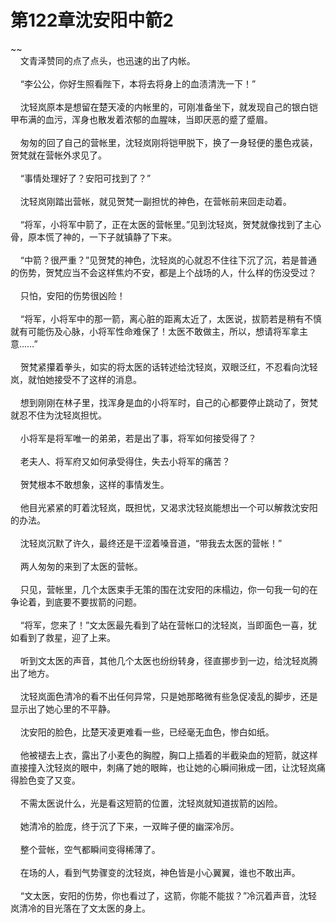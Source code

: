 # 第122章沈安阳中箭2
~~<br>&nbsp;&nbsp;&nbsp;&nbsp;文青泽赞同的点了点头，也迅速的出了内帐。<br><br>&nbsp;&nbsp;&nbsp;&nbsp;“李公公，你好生照看陛下，本将去将身上的血渍清洗一下！”<br><br>&nbsp;&nbsp;&nbsp;&nbsp;沈轻岚原本是想留在楚天凌的内帐里的，可刚准备坐下，就发现自己的银白铠甲布满的血污，浑身也散发着浓郁的血腥味，当即厌恶的蹙了蹙眉。<br><br>&nbsp;&nbsp;&nbsp;&nbsp;匆匆的回了自己的营帐里，沈轻岚刚将铠甲脱下，换了一身轻便的墨色戎装，贺梵就在营帐外求见了。<br><br>&nbsp;&nbsp;&nbsp;&nbsp;“事情处理好了？安阳可找到了？”<br><br>&nbsp;&nbsp;&nbsp;&nbsp;沈轻岚刚踏出营帐，就见贺梵一副担忧的神色，在营帐前来回走动着。<br><br>&nbsp;&nbsp;&nbsp;&nbsp;“将军，小将军中箭了，正在太医的营帐里。”见到沈轻岚，贺梵就像找到了主心骨，原本慌了神的，一下子就镇静了下来。<br><br>&nbsp;&nbsp;&nbsp;&nbsp;“中箭？很严重？”见贺梵的神色，沈轻岚的心就忍不住往下沉了沉，若是普通的伤势，贺梵应当不会这样焦灼不安，都是上个战场的人，什么样的伤没受过？<br><br>&nbsp;&nbsp;&nbsp;&nbsp;只怕，安阳的伤势很凶险！<br><br>&nbsp;&nbsp;&nbsp;&nbsp;“将军，小将军中的那一箭，离心脏的距离太近了，太医说，拔箭若是稍有不慎就有可能伤及心脉，小将军性命难保了！太医不敢做主，所以，想请将军拿主意……”<br><br>&nbsp;&nbsp;&nbsp;&nbsp;贺梵紧攥着拳头，如实的将太医的话转述给沈轻岚，双眼泛红，不忍看向沈轻岚，就怕她接受不了这样的消息。<br><br>&nbsp;&nbsp;&nbsp;&nbsp;想到刚刚在林子里，找浑身是血的小将军时，自己的心都要停止跳动了，贺梵就忍不住为沈轻岚担忧。<br><br>&nbsp;&nbsp;&nbsp;&nbsp;小将军是将军唯一的弟弟，若是出了事，将军如何接受得了？<br><br>&nbsp;&nbsp;&nbsp;&nbsp;老夫人、将军府又如何承受得住，失去小将军的痛苦？<br><br>&nbsp;&nbsp;&nbsp;&nbsp;贺梵根本不敢想象，这样的事情发生。<br><br>&nbsp;&nbsp;&nbsp;&nbsp;他目光紧紧的盯着沈轻岚，既担忧，又渴求沈轻岚能想出一个可以解救沈安阳的办法。<br><br>&nbsp;&nbsp;&nbsp;&nbsp;沈轻岚沉默了许久，最终还是干涩着嗓音道，“带我去太医的营帐！”<br><br>&nbsp;&nbsp;&nbsp;&nbsp;两人匆匆的来到了太医的营帐。<br><br>&nbsp;&nbsp;&nbsp;&nbsp;只见，营帐里，几个太医束手无策的围在沈安阳的床榻边，你一句我一句的在争论着，到底要不要拔箭的问题。<br><br>&nbsp;&nbsp;&nbsp;&nbsp;“将军，您来了！”文太医最先看到了站在营帐口的沈轻岚，当即面色一喜，犹如看到了救星，迎了上来。<br><br>&nbsp;&nbsp;&nbsp;&nbsp;听到文太医的声音，其他几个太医也纷纷转身，径直挪步到一边，给沈轻岚腾出了地方。<br><br>&nbsp;&nbsp;&nbsp;&nbsp;沈轻岚面色清冷的看不出任何异常，只是她那略微有些急促凌乱的脚步，还是显示出了她心里的不平静。<br><br>&nbsp;&nbsp;&nbsp;&nbsp;沈安阳的脸色，比楚天凌更难看一些，已经毫无血色，惨白如纸。<br><br>&nbsp;&nbsp;&nbsp;&nbsp;他被褪去上衣，露出了小麦色的胸膛，胸口上插着的半截染血的短箭，就这样直接撞入沈轻岚的眼中，刺痛了她的眼眸，也让她的心瞬间揪成一团，让沈轻岚痛得脸色变了又变。<br><br>&nbsp;&nbsp;&nbsp;&nbsp;不需太医说什么，光是看这短箭的位置，沈轻岚就知道拔箭的凶险。<br><br>&nbsp;&nbsp;&nbsp;&nbsp;她清冷的脸庞，终于沉了下来，一双眸子便的幽深冷厉。<br><br>&nbsp;&nbsp;&nbsp;&nbsp;整个营帐，空气都瞬间变得稀薄了。<br><br>&nbsp;&nbsp;&nbsp;&nbsp;在场的人，看到气势骤变的沈轻岚，神色皆是小心翼翼，谁也不敢出声。<br><br>&nbsp;&nbsp;&nbsp;&nbsp;“文太医，安阳的伤势，你也看过了，这箭，你能不能拔？”冷沉着声音，沈轻岚清冷的目光落在了文太医的身上。<br><br>
                    

<script>_fwqdsqadxfw()</script>
<div><script>_dfwf1dw();</script></div>
<div><script>_dfwf1agdw();</script></div>
                